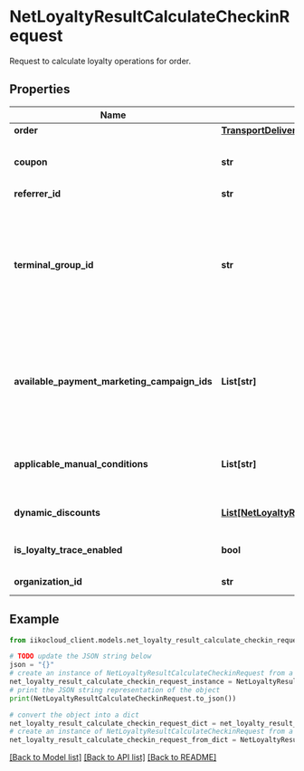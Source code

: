 # NetLoyaltyResultCalculateCheckinRequest

Request to calculate loyalty operations for order.

## Properties

Name | Type | Description | Notes
------------ | ------------- | ------------- | -------------
**order** | [**TransportDeliveriesRequestCreateOrderOrder**](TransportDeliveriesRequestCreateOrderOrder.md) | Order. | 
**coupon** | **str** | Number of applied coupon. Can be null. | [optional] 
**referrer_id** | **str** | Referrer id. | [optional] 
**terminal_group_id** | **str** | Identifier of a target terminal. Should be used only when auto distribution is off and no call center operator is available. | [optional] 
**available_payment_marketing_campaign_ids** | **List[str]** | List of identifiers of applied campaigns. Should be empty if no payment method is used. | [optional] 
**applicable_manual_conditions** | **List[str]** | List of manually applied to order conditions. | [optional] 
**dynamic_discounts** | [**List[NetLoyaltyResultDynamicDiscount]**](NetLoyaltyResultDynamicDiscount.md) | Applicable manual discounts. | [optional] 
**is_loyalty_trace_enabled** | **bool** | Loyalty trace is enabled. | [optional] 
**organization_id** | **str** | Organization id. | 

## Example

```python
from iikocloud_client.models.net_loyalty_result_calculate_checkin_request import NetLoyaltyResultCalculateCheckinRequest

# TODO update the JSON string below
json = "{}"
# create an instance of NetLoyaltyResultCalculateCheckinRequest from a JSON string
net_loyalty_result_calculate_checkin_request_instance = NetLoyaltyResultCalculateCheckinRequest.from_json(json)
# print the JSON string representation of the object
print(NetLoyaltyResultCalculateCheckinRequest.to_json())

# convert the object into a dict
net_loyalty_result_calculate_checkin_request_dict = net_loyalty_result_calculate_checkin_request_instance.to_dict()
# create an instance of NetLoyaltyResultCalculateCheckinRequest from a dict
net_loyalty_result_calculate_checkin_request_from_dict = NetLoyaltyResultCalculateCheckinRequest.from_dict(net_loyalty_result_calculate_checkin_request_dict)
```
[[Back to Model list]](../README.md#documentation-for-models) [[Back to API list]](../README.md#documentation-for-api-endpoints) [[Back to README]](../README.md)


